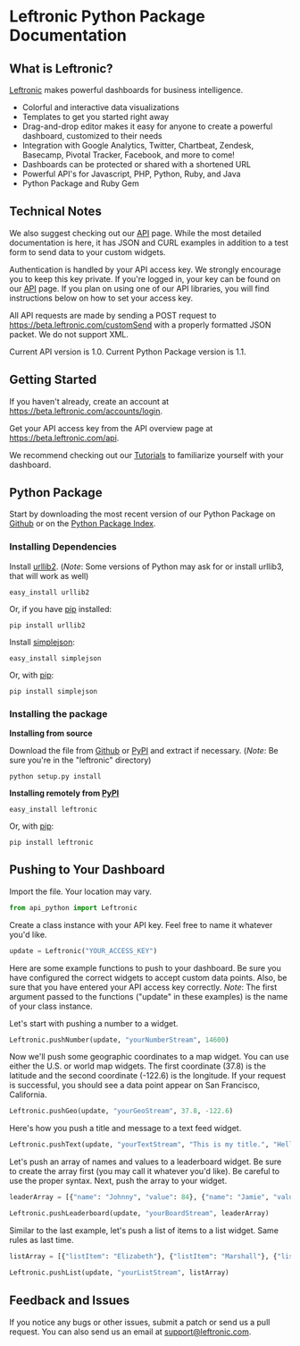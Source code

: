 Leftronic Python Package Documentation
======================================

What is Leftronic?
------------------

[Leftronic](https://beta.leftronic.com) makes powerful dashboards for business intelligence.

* Colorful and interactive data visualizations
* Templates to get you started right away
* Drag-and-drop editor makes it easy for anyone to create a powerful dashboard, customized to their needs
* Integration with Google Analytics, Twitter, Chartbeat, Zendesk, Basecamp, Pivotal Tracker, Facebook, and more to come!
* Dashboards can be protected or shared with a shortened URL
* Powerful API's for Javascript, PHP, Python, Ruby, and Java
* Python Package and Ruby Gem

Technical Notes
---------------

We also suggest checking out our [API](https://beta.leftronic.com/api) page. While the most detailed documentation is here, it has JSON and CURL examples in addition to a test form to send data to your custom widgets.

Authentication is handled by your API access key. We strongly encourage you to keep this key private. If you're logged in, your key can be found on our [API](https://beta.leftronic.com/api) page. If you plan on using one of our API libraries, you will find instructions below on how to set your access key.

All API requests are made by sending a POST request to https://beta.leftronic.com/customSend with a properly formatted JSON packet. We do not support XML.

Current API version is 1.0.
Current Python Package version is 1.1.

Getting Started
---------------

If you haven't already, create an account at https://beta.leftronic.com/accounts/login.

Get your API access key from the API overview page at https://beta.leftronic.com/api.

We recommend checking out our [Tutorials](https://beta.leftronic.com/tutorials) to familiarize yourself with your dashboard.

Python Package
--------------

Start by downloading the most recent version of our Python Package on [Github](https://github.com/sonofabell/leftronic-python) or on the [Python Package Index](http://pypi.python.org/pypi/leftronic).

### Installing Dependencies

Install [urllib2](http://docs.python.org/library/urllib2.html). (_Note_: Some versions of Python may ask for or install urllib3, that will work as well)

```
easy_install urllib2
```

Or, if you have [pip](http://pypi.python.org/pypi/pip) installed:

```
pip install urllib2
```

Install [simplejson](http://docs.python.org/library/json.html):

```
easy_install simplejson
```

Or, with [pip](http://pypi.python.org/pypi/pip):

```
pip install simplejson
```

### Installing the package

**Installing from source**

Download the file from [Github](https://github.com/sonofabell/leftronic-python) or [PyPI](http://pypi.python.org/pypi/leftronic) and extract if necessary. (_Note_: Be sure you're in the "leftronic" directory)

```
python setup.py install
```

**Installing remotely from [PyPI](http://pypi.python.org/pypi/leftronic)**

```
easy_install leftronic
```

Or, with [pip](http://pypi.python.org/pypi/pip):

```
pip install leftronic
```

Pushing to Your Dashboard
-------------------------

Import the file. Your location may vary.

```python
from api_python import Leftronic
```

Create a class instance with your API key. Feel free to name it whatever you'd like.

```python
update = Leftronic("YOUR_ACCESS_KEY")
```

Here are some example functions to push to your dashboard. Be sure you have configured the correct widgets to accept custom data points. Also, be sure that you have entered your API access key correctly. *Note*: The first argument passed to the functions ("update" in these examples) is the name of your class instance.

Let's start with pushing a number to a widget.

```python
Leftronic.pushNumber(update, "yourNumberStream", 14600)
```

Now we'll push some geographic coordinates to a map widget. You can use either the U.S. or world map widgets. The first coordinate (37.8) is the latitude and the second coordinate (-122.6) is the longitude. If your request is successful, you should see a data point appear on San Francisco, California.

```python
Leftronic.pushGeo(update, "yourGeoStream", 37.8, -122.6)
```

Here's how you push a title and message to a text feed widget.

```python
Leftronic.pushText(update, "yourTextStream", "This is my title.", "Hello World!")
```

Let's push an array of names and values to a leaderboard widget. Be sure to create the array first (you may call it whatever you'd like). Be careful to use the proper syntax. Next, push the array to your widget.

```python
leaderArray = [{"name": "Johnny", "value": 84}, {"name": "Jamie", "value": 75}, {"name": "Lance", "value": 62}]

Leftronic.pushLeaderboard(update, "yourBoardStream", leaderArray)
```

Similar to the last example, let's push a list of items to a list widget. Same rules as last time.

```python
listArray = [{"listItem": "Elizabeth"}, {"listItem": "Marshall"}, {"listItem": "Claire"}, {"listItem": "Nolan"}]

Leftronic.pushList(update, "yourListStream", listArray)
```

Feedback and Issues
-------------------

If you notice any bugs or other issues, submit a patch or send us a pull request. You can also send us an email at <support@leftronic.com>.
